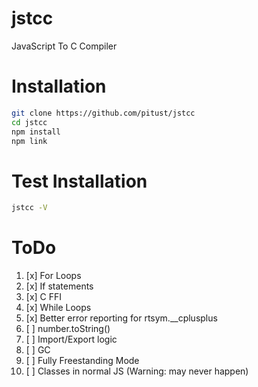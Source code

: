 # jstcc
JavaScript To C Compiler
# Installation
```sh
git clone https://github.com/pitust/jstcc
cd jstcc
npm install
npm link
```
# Test Installation

```sh
jstcc -V
```

# ToDo
1. [x] For Loops
2. [x] If statements
3. [x] C FFI
4. [x] While Loops
5. [x] Better error reporting for rtsym.__cplusplus
6. [ ] number.toString()
7. [ ] Import/Export logic
8. [ ] GC
9. [ ] Fully Freestanding Mode
10. [ ] Classes in normal JS (Warning: may never happen)